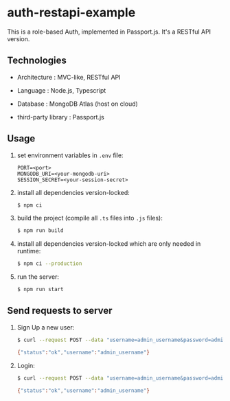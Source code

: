 # auth-restapi-example

This is a role-based Auth, implemented in Passport.js. It's a RESTful API version.

## Technologies

- Architecture : MVC-like, RESTful API

- Language : Node.js, Typescript

- Database : MongoDB Atlas (host on cloud)

- third-party library : Passport.js

## Usage

1. set environment variables in `.env` file:

    ```.env
    PORT=<port>
    MONGODB_URI=<your-mongodb-uri>
    SESSION_SECRET=<your-session-secret>
    ```

2. install all dependencies version-locked:

    ```bash
    $ npm ci
    ```

3. build the project (compile all `.ts` files into `.js` files):

    ```bash
    $ npm run build
    ```

4. install all dependencies version-locked which are only needed in runtime:

    ```bash
    $ npm ci --production
    ```

5. run the server:

    ```bash
    $ npm run start
    ```

## Send requests to server

1. Sign Up a new user:

    ```bash
    $ curl --request POST --data "username=admin_username&password=admin_password" http://localhost:<port>/auth/sign-up

    {"status":"ok","username":"admin_username"}
    ```

2. Login:

    ```bash
    $ curl --request POST --data "username=admin_username&password=admin_password" http://localhost:<port>/auth/login

    {"status":"ok","username":"admin_username"}
    ```
